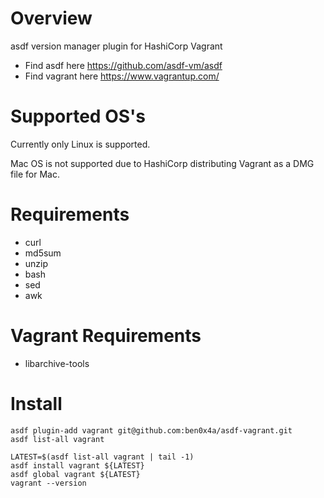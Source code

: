 # Overview

asdf version manager plugin for HashiCorp Vagrant

- Find asdf here    https://github.com/asdf-vm/asdf
- Find vagrant here https://www.vagrantup.com/


# Supported OS's

Currently only Linux is supported.

Mac OS is not supported due to HashiCorp distributing Vagrant as a DMG
file for Mac.


# Requirements

- curl
- md5sum
- unzip
- bash
- sed
- awk

# Vagrant Requirements

- libarchive-tools

# Install

    asdf plugin-add vagrant git@github.com:ben0x4a/asdf-vagrant.git
    asdf list-all vagrant
    
    LATEST=$(asdf list-all vagrant | tail -1)
    asdf install vagrant ${LATEST}
    asdf global vagrant ${LATEST}
    vagrant --version


